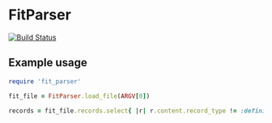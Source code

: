 # FitParser

[![Build Status](https://travis-ci.com/zhublik/fit_parser.svg?branch=master)](https://travis-ci.com/zhublik/fit_parser)

## Example usage

```ruby
require 'fit_parser'

fit_file = FitParser.load_file(ARGV[0])

records = fit_file.records.select{ |r| r.content.record_type != :definition }.map{ |r| r.content }
```
